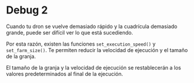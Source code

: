 # Debug 2
Cuando tu dron se vuelve demasiado rápido y la cuadrícula demasiado grande, puede ser difícil ver lo que está sucediendo.

Por esta razón, existen las funciones `set_execution_speed()` y `set_farm_size()`.
Te permiten reducir la velocidad de ejecución y el tamaño de la granja.

El tamaño de la granja y la velocidad de ejecución se restablecerán a los valores predeterminados al final de la ejecución.
